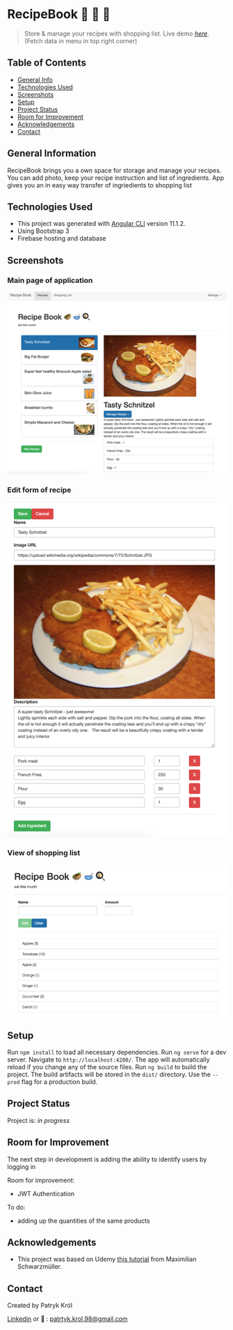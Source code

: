 # RecipeBook 🥙 🥣 🍳
> Store & manage your recipes with shopping list.
> Live demo [_here_](https://recipe-book-98f32.web.app/).
> (Fetch data in menu in top right corner)

## Table of Contents
* [General Info](#general-information)
* [Technologies Used](#technologies-used)
* [Screenshots](#screenshots)
* [Setup](#setup)
* [Project Status](#project-status)
* [Room for Improvement](#room-for-improvement)
* [Acknowledgements](#acknowledgements)
* [Contact](#contact)


## General Information
RecipeBook brings you a own space for storage and manage your recipes. You can add photo, keep your recipe instruction and list of ingredients. App gives you an in easy way transfer of ingriedients to shopping list


## Technologies Used
- This project was generated with [Angular CLI](https://github.com/angular/angular-cli) version 11.1.2.
- Using Bootstrap 3
- Firebase hosting and database


## Screenshots
### Main page of application
![Example screenshot](./img/screenshot.png)
### Edit form of recipe 
![Example screenshot](./img/screenshot2.png)
### View of shopping list
![Example screenshot](./img/screenshot3.png)


## Setup
Run `npm install` to load all necessary dependencies.
Run `ng serve` for a dev server. Navigate to `http://localhost:4200/`. The app will automatically reload if you change any of the source files.
Run `ng build` to build the project. The build artifacts will be stored in the `dist/` directory. Use the `--prod` flag for a production build.


## Project Status
Project is: _in progress_ 


## Room for Improvement
The next step in development is adding the ability to identify users by logging in

Room for improvement:
- JWT Authentication

To do:
- adding up the quantities of the same products


## Acknowledgements

- This project was based on Udemy [this tutorial](https://www.udemy.com/course/the-complete-guide-to-angular-2/) from Maximilian Schwarzmüller.


## Contact
Created by Patryk Król

[Linkedin](https://www.linkedin.com/in/patryk-krol/) or 📧 : patrtyk.krol.98@gmail.com 
